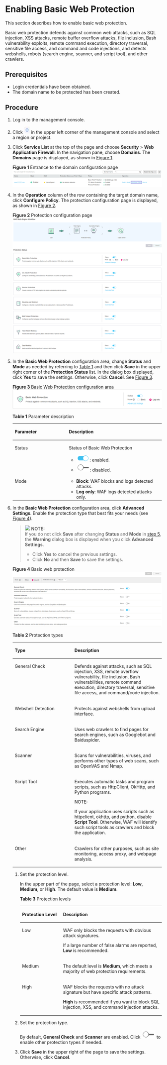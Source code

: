 # Enabling Basic Web Protection<a name="waf_01_0008"></a>

This section describes how to enable  basic web protection.

Basic web protection defends against common web attacks, such as SQL injection, XSS attacks, remote buffer overflow attacks, file inclusion, Bash vulnerability exploits, remote command execution, directory traversal, sensitive file access, and command and code injections, and detects webshells, robots \(search engine, scanner, and script tool\), and other crawlers.

## Prerequisites<a name="section2256777914731"></a>

-   Login credentials have been obtained.
-   The domain name to be protected has been created.

## Procedure<a name="section61533550183130"></a>

1.  Log in to the management console.
2.  Click  ![](figures/icon-region.png)  in the upper left corner of the management console and select a region or project.
3.  Click  **Service List**  at the top of the page and choose  **Security**  \>  **Web Application Firewall**. In the navigation pane, choose  **Domains**. The  **Domains**  page is displayed, as shown in  [Figure 1](#fig164792010154510).

    **Figure  1**  Entrance to the domain configuration page<a name="fig164792010154510"></a>  
    ![](figures/entrance-to-the-domain-configuration-page.png "entrance-to-the-domain-configuration-page")

4.  In the  **Operation**  column of the row containing the target domain name, click  **Configure Policy**. The protection configuration page is displayed, as shown in  [Figure 2](#fig16197124372015).

    **Figure  2**  Protection configuration page<a name="fig16197124372015"></a>  
    ![](figures/protection-configuration-page.png "protection-configuration-page")

5.  <a name="li133562015102112"></a>In the  **Basic Web Protection**  configuration area, change  **Status**  and  **Mode**  as needed by referring to  [Table 1](#table42360431192825)  and then click  **Save**  in the upper right corner of the  **Protection Status**  list. In the dialog box displayed, click  **Yes**  to save the settings. Otherwise, click  **Cancel**. See  [Figure 3](#fig193788379).

    **Figure  3**  Basic Web Protection configuration area<a name="fig193788379"></a>  
    ![](figures/basic-web-protection-configuration-area.png "basic-web-protection-configuration-area")

    **Table  1**  Parameter description

    <a name="table42360431192825"></a>
    <table><thead align="left"><tr id="row66262481192825"><th class="cellrowborder" valign="top" width="36.28%" id="mcps1.2.3.1.1"><p id="p54075445192825"><a name="p54075445192825"></a><a name="p54075445192825"></a>Parameter</p>
    </th>
    <th class="cellrowborder" valign="top" width="63.72%" id="mcps1.2.3.1.2"><p id="p18034950192825"><a name="p18034950192825"></a><a name="p18034950192825"></a>Description</p>
    </th>
    </tr>
    </thead>
    <tbody><tr id="row8899732153112"><td class="cellrowborder" valign="top" width="36.28%" headers="mcps1.2.3.1.1 "><p id="p189011132173111"><a name="p189011132173111"></a><a name="p189011132173111"></a>Status</p>
    </td>
    <td class="cellrowborder" valign="top" width="63.72%" headers="mcps1.2.3.1.2 "><p id="p11901832163110"><a name="p11901832163110"></a><a name="p11901832163110"></a>Status of Basic Web Protection</p>
    <a name="ul115452316468"></a><a name="ul115452316468"></a><ul id="ul115452316468"><li><a name="image4573204012119"></a><a name="image4573204012119"></a><span><img id="image4573204012119" src="figures/icon-open.png"></span>: enabled.</li><li><a name="image1568021112219"></a><a name="image1568021112219"></a><span><img id="image1568021112219" src="figures/icon-close.png"></span>: disabled.</li></ul>
    </td>
    </tr>
    <tr id="row28096830192825"><td class="cellrowborder" valign="top" width="36.28%" headers="mcps1.2.3.1.1 "><p id="p10384205820363"><a name="p10384205820363"></a><a name="p10384205820363"></a>Mode</p>
    </td>
    <td class="cellrowborder" valign="top" width="63.72%" headers="mcps1.2.3.1.2 "><a name="ul946621183715"></a><a name="ul946621183715"></a><ul id="ul946621183715"><li><strong id="b842352706204429"><a name="b842352706204429"></a><a name="b842352706204429"></a>Block</strong>: WAF blocks and logs detected attacks.</li><li><strong id="b842352706204532"><a name="b842352706204532"></a><a name="b842352706204532"></a>Log only</strong>: WAF logs detected attacks only.</li></ul>
    </td>
    </tr>
    </tbody>
    </table>

6.  In the  **Basic Web Protection**  configuration area, click  **Advanced Settings**. Enable the protection type that best fits your needs \(see  [Figure 4](#fig185482343414)\).

    >![](/images/icon-note.gif) **NOTE:**   
    >If you do not click  **Save**  after changing  **Status**  and  **Mode**  in  [step 5](#li133562015102112), the  **Warning**  dialog box is displayed when you click  **Advanced Settings**.  
    >-   Click  **Yes**  to cancel the previous settings.  
    >-   Click  **No**  and then  **Save**  to save the settings.  

    **Figure  4**  Basic web protection<a name="fig185482343414"></a>  
    ![](figures/basic-web-protection.png "basic-web-protection")

    **Table  2**  Protection types

    <a name="table72326127527"></a>
    <table><thead align="left"><tr id="en-us_topic_0110861309_row25491137297"><th class="cellrowborder" valign="top" width="40.04%" id="mcps1.2.3.1.1"><p id="en-us_topic_0110861309_p1854915379911"><a name="en-us_topic_0110861309_p1854915379911"></a><a name="en-us_topic_0110861309_p1854915379911"></a>Type</p>
    </th>
    <th class="cellrowborder" valign="top" width="59.96%" id="mcps1.2.3.1.2"><p id="en-us_topic_0110861309_p8549737894"><a name="en-us_topic_0110861309_p8549737894"></a><a name="en-us_topic_0110861309_p8549737894"></a>Description</p>
    </th>
    </tr>
    </thead>
    <tbody><tr id="en-us_topic_0110861309_row354983713918"><td class="cellrowborder" valign="top" width="40.04%" headers="mcps1.2.3.1.1 "><p id="en-us_topic_0110861309_p35498371299"><a name="en-us_topic_0110861309_p35498371299"></a><a name="en-us_topic_0110861309_p35498371299"></a>General Check</p>
    </td>
    <td class="cellrowborder" valign="top" width="59.96%" headers="mcps1.2.3.1.2 "><p id="en-us_topic_0110861309_p125497371397"><a name="en-us_topic_0110861309_p125497371397"></a><a name="en-us_topic_0110861309_p125497371397"></a>Defends against attacks, such as SQL injection, XSS, remote overflow vulnerability, file inclusion, Bash vulnerabilities, remote command execution, directory traversal, sensitive file access, and command/code injection.</p>
    </td>
    </tr>
    <tr id="en-us_topic_0110861309_row5549123715914"><td class="cellrowborder" valign="top" width="40.04%" headers="mcps1.2.3.1.1 "><p id="en-us_topic_0110861309_p754913375913"><a name="en-us_topic_0110861309_p754913375913"></a><a name="en-us_topic_0110861309_p754913375913"></a>Webshell Detection</p>
    </td>
    <td class="cellrowborder" valign="top" width="59.96%" headers="mcps1.2.3.1.2 "><p id="en-us_topic_0110861309_p1754993711914"><a name="en-us_topic_0110861309_p1754993711914"></a><a name="en-us_topic_0110861309_p1754993711914"></a>Protects against webshells from upload interface.</p>
    </td>
    </tr>
    <tr id="en-us_topic_0110861309_row85491637993"><td class="cellrowborder" valign="top" width="40.04%" headers="mcps1.2.3.1.1 "><p id="en-us_topic_0110861309_p185491637293"><a name="en-us_topic_0110861309_p185491637293"></a><a name="en-us_topic_0110861309_p185491637293"></a>Search Engine</p>
    </td>
    <td class="cellrowborder" valign="top" width="59.96%" headers="mcps1.2.3.1.2 "><p id="en-us_topic_0110861309_p45491337791"><a name="en-us_topic_0110861309_p45491337791"></a><a name="en-us_topic_0110861309_p45491337791"></a>Uses web crawlers to find pages for search engines, such as Googlebot and Baiduspider.</p>
    </td>
    </tr>
    <tr id="en-us_topic_0110861309_row2549203710913"><td class="cellrowborder" valign="top" width="40.04%" headers="mcps1.2.3.1.1 "><p id="en-us_topic_0110861309_p185492371894"><a name="en-us_topic_0110861309_p185492371894"></a><a name="en-us_topic_0110861309_p185492371894"></a>Scanner</p>
    </td>
    <td class="cellrowborder" valign="top" width="59.96%" headers="mcps1.2.3.1.2 "><p id="en-us_topic_0110861309_p14549133716913"><a name="en-us_topic_0110861309_p14549133716913"></a><a name="en-us_topic_0110861309_p14549133716913"></a>Scans for vulnerabilities, viruses, and performs other types of web scans, such as OpenVAS and Nmap.</p>
    </td>
    </tr>
    <tr id="en-us_topic_0110861309_row165491737295"><td class="cellrowborder" valign="top" width="40.04%" headers="mcps1.2.3.1.1 "><p id="en-us_topic_0110861309_p195495371592"><a name="en-us_topic_0110861309_p195495371592"></a><a name="en-us_topic_0110861309_p195495371592"></a>Script Tool</p>
    </td>
    <td class="cellrowborder" valign="top" width="59.96%" headers="mcps1.2.3.1.2 "><p id="en-us_topic_0110861309_p1754912371891"><a name="en-us_topic_0110861309_p1754912371891"></a><a name="en-us_topic_0110861309_p1754912371891"></a>Executes automatic tasks and program scripts, such as HttpClient, OkHttp, and Python programs.</p>
    <div class="note" id="en-us_topic_0110861309_note18101191317159"><a name="en-us_topic_0110861309_note18101191317159"></a><a name="en-us_topic_0110861309_note18101191317159"></a><span class="notetitle"> NOTE: </span><div class="notebody"><p id="en-us_topic_0110861309_p810271317156"><a name="en-us_topic_0110861309_p810271317156"></a><a name="en-us_topic_0110861309_p810271317156"></a>If your application uses scripts such as httpclient, okhttp, and python, disable <strong id="b6559139155311"><a name="b6559139155311"></a><a name="b6559139155311"></a>Script Tool</strong>. Otherwise, WAF will identify such script tools as crawlers and block the application.</p>
    </div></div>
    </td>
    </tr>
    <tr id="en-us_topic_0110861309_row155491737693"><td class="cellrowborder" valign="top" width="40.04%" headers="mcps1.2.3.1.1 "><p id="en-us_topic_0110861309_p154913372917"><a name="en-us_topic_0110861309_p154913372917"></a><a name="en-us_topic_0110861309_p154913372917"></a>Other</p>
    </td>
    <td class="cellrowborder" valign="top" width="59.96%" headers="mcps1.2.3.1.2 "><p id="en-us_topic_0110861309_p115498372912"><a name="en-us_topic_0110861309_p115498372912"></a><a name="en-us_topic_0110861309_p115498372912"></a>Crawlers for other purposes, such as site monitoring, access proxy, and webpage analysis.</p>
    </td>
    </tr>
    </tbody>
    </table>

    1.  Set the protection level.

        In the upper part of the page, select a protection level:  **Low**,  **Medium**, or  **High**. The default value is  **Medium**.

        **Table  3**  Protection levels

        <a name="en-us_topic_0110861309_table4686152913388"></a>
        <table><thead align="left"><tr id="en-us_topic_0110861309_en-us_topic_0165951356_row257619443717"><th class="cellrowborder" valign="top" width="28.849999999999998%" id="mcps1.2.3.1.1"><p id="en-us_topic_0110861309_en-us_topic_0165951356_p2576844573"><a name="en-us_topic_0110861309_en-us_topic_0165951356_p2576844573"></a><a name="en-us_topic_0110861309_en-us_topic_0165951356_p2576844573"></a>Protection Level</p>
        </th>
        <th class="cellrowborder" valign="top" width="71.15%" id="mcps1.2.3.1.2"><p id="en-us_topic_0110861309_en-us_topic_0165951356_p95761144176"><a name="en-us_topic_0110861309_en-us_topic_0165951356_p95761144176"></a><a name="en-us_topic_0110861309_en-us_topic_0165951356_p95761144176"></a>Description</p>
        </th>
        </tr>
        </thead>
        <tbody><tr id="en-us_topic_0110861309_en-us_topic_0165951356_row2576644570"><td class="cellrowborder" valign="top" width="28.849999999999998%" headers="mcps1.2.3.1.1 "><p id="en-us_topic_0110861309_en-us_topic_0165951356_p7576844572"><a name="en-us_topic_0110861309_en-us_topic_0165951356_p7576844572"></a><a name="en-us_topic_0110861309_en-us_topic_0165951356_p7576844572"></a>Low</p>
        </td>
        <td class="cellrowborder" valign="top" width="71.15%" headers="mcps1.2.3.1.2 "><p id="en-us_topic_0110861309_en-us_topic_0165951356_p15576174416714"><a name="en-us_topic_0110861309_en-us_topic_0165951356_p15576174416714"></a><a name="en-us_topic_0110861309_en-us_topic_0165951356_p15576174416714"></a>WAF only blocks the requests with obvious attack signatures.</p>
        <p id="en-us_topic_0110861309_en-us_topic_0165951356_p7903127245"><a name="en-us_topic_0110861309_en-us_topic_0165951356_p7903127245"></a><a name="en-us_topic_0110861309_en-us_topic_0165951356_p7903127245"></a>If a large number of false alarms are reported, <strong id="b199281723155420"><a name="b199281723155420"></a><a name="b199281723155420"></a>Low</strong> is recommended.</p>
        </td>
        </tr>
        <tr id="en-us_topic_0110861309_en-us_topic_0165951356_row18576344378"><td class="cellrowborder" valign="top" width="28.849999999999998%" headers="mcps1.2.3.1.1 "><p id="en-us_topic_0110861309_en-us_topic_0165951356_p20576044476"><a name="en-us_topic_0110861309_en-us_topic_0165951356_p20576044476"></a><a name="en-us_topic_0110861309_en-us_topic_0165951356_p20576044476"></a>Medium</p>
        </td>
        <td class="cellrowborder" valign="top" width="71.15%" headers="mcps1.2.3.1.2 "><p id="en-us_topic_0110861309_en-us_topic_0165951356_p2910122920245"><a name="en-us_topic_0110861309_en-us_topic_0165951356_p2910122920245"></a><a name="en-us_topic_0110861309_en-us_topic_0165951356_p2910122920245"></a>The default level is <strong id="b112991290543"><a name="b112991290543"></a><a name="b112991290543"></a>Medium</strong>, which meets a majority of web protection requirements.</p>
        </td>
        </tr>
        <tr id="en-us_topic_0110861309_en-us_topic_0165951356_row857616441575"><td class="cellrowborder" valign="top" width="28.849999999999998%" headers="mcps1.2.3.1.1 "><p id="en-us_topic_0110861309_en-us_topic_0165951356_p1857694417714"><a name="en-us_topic_0110861309_en-us_topic_0165951356_p1857694417714"></a><a name="en-us_topic_0110861309_en-us_topic_0165951356_p1857694417714"></a>High</p>
        </td>
        <td class="cellrowborder" valign="top" width="71.15%" headers="mcps1.2.3.1.2 "><p id="en-us_topic_0110861309_en-us_topic_0165951356_p55766441379"><a name="en-us_topic_0110861309_en-us_topic_0165951356_p55766441379"></a><a name="en-us_topic_0110861309_en-us_topic_0165951356_p55766441379"></a>WAF blocks the requests with no attack signature but have specific attack patterns.</p>
        <p id="en-us_topic_0110861309_en-us_topic_0165951356_p42472517104"><a name="en-us_topic_0110861309_en-us_topic_0165951356_p42472517104"></a><a name="en-us_topic_0110861309_en-us_topic_0165951356_p42472517104"></a><strong id="b12101397549"><a name="b12101397549"></a><a name="b12101397549"></a>High</strong> is recommended if you want to block SQL injection, XSS, and command injection attacks.</p>
        </td>
        </tr>
        </tbody>
        </table>

    2.  Set the protection type.

        By default,  **General Check**  and  **Scanner**  are enabled. Click  ![](figures/icon-close.png)  to enable other protection types if needed.

    3.  Click  **Save**  in the upper right of the page to save the settings. Otherwise, click  **Cancel**.


